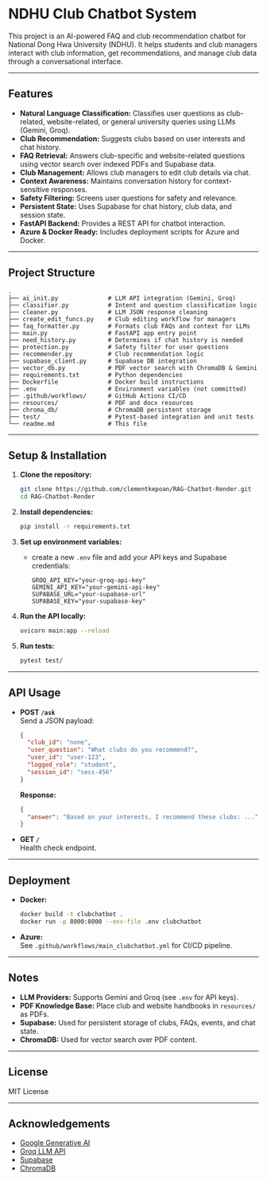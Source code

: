 # NDHU Club Chatbot System

This project is an AI-powered FAQ and club recommendation chatbot for National Dong Hwa University (NDHU). It helps students and club managers interact with club information, get recommendations, and manage club data through a conversational interface.

---

## Features

- **Natural Language Classification:** Classifies user questions as club-related, website-related, or general university queries using LLMs (Gemini, Groq).
- **Club Recommendation:** Suggests clubs based on user interests and chat history.
- **FAQ Retrieval:** Answers club-specific and website-related questions using vector search over indexed PDFs and Supabase data.
- **Club Management:** Allows club managers to edit club details via chat.
- **Context Awareness:** Maintains conversation history for context-sensitive responses.
- **Safety Filtering:** Screens user questions for safety and relevance.
- **Persistent State:** Uses Supabase for chat history, club data, and session state.
- **FastAPI Backend:** Provides a REST API for chatbot interaction.
- **Azure & Docker Ready:** Includes deployment scripts for Azure and Docker.

---

## Project Structure

```
.
├── ai_init.py              # LLM API integration (Gemini, Groq)
├── classifier.py           # Intent and question classification logic
├── cleaner.py              # LLM JSON response cleaning
├── create_edit_funcs.py    # Club editing workflow for managers
├── faq_formatter.py        # Formats club FAQs and context for LLMs
├── main.py                 # FastAPI app entry point
├── need_history.py         # Determines if chat history is needed
├── protection.py           # Safety filter for user questions
├── recommender.py          # Club recommendation logic
├── supabase_client.py      # Supabase DB integration
├── vector_db.py            # PDF vector search with ChromaDB & Gemini
├── requirements.txt        # Python dependencies
├── Dockerfile              # Docker build instructions
├── .env                    # Environment variables (not committed)
├── .github/workflows/      # GitHub Actions CI/CD
├── resources/              # PDF and docx resources
├── chroma_db/              # ChromaDB persistent storage
├── test/                   # Pytest-based integration and unit tests
└── readme.md               # This file
```

---

## Setup & Installation

1. **Clone the repository:**
   ```bash
   git clone https://github.com/clementkepoan/RAG-Chatbot-Render.git
   cd RAG-Chatbot-Render
   ```

2. **Install dependencies:**
   ```bash
   pip install -r requirements.txt
   ```

3. **Set up environment variables:**
   - create a new `.env` file and add your API keys and Supabase credentials:
     ```
     GROQ_API_KEY="your-groq-api-key"
     GEMINI_API_KEY="your-gemini-api-key"
     SUPABASE_URL="your-supabase-url"
     SUPABASE_KEY="your-supabase-key"
     ```

4. **Run the API locally:**
   ```bash
   uvicorn main:app --reload
   ```

5. **Run tests:**
   ```bash
   pytest test/
   ```

---

## API Usage

- **POST `/ask`**  
  Send a JSON payload:
  ```json
  {
    "club_id": "none",
    "user_question": "What clubs do you recommend?",
    "user_id": "user-123",
    "logged_role": "student",
    "session_id": "sess-456"
  }
  ```
  **Response:**
  ```json
  {
    "answer": "Based on your interests, I recommend these clubs: ..."
  }
  ```

- **GET `/`**  
  Health check endpoint.

---

## Deployment

- **Docker:**  
  ```bash
  docker build -t clubchatbot .
  docker run -p 8000:8000 --env-file .env clubchatbot
  ```

- **Azure:**  
  See `.github/workflows/main_clubchatbot.yml` for CI/CD pipeline.

---

## Notes

- **LLM Providers:** Supports Gemini and Groq (see `.env` for API keys).
- **PDF Knowledge Base:** Place club and website handbooks in `resources/` as PDFs.
- **Supabase:** Used for persistent storage of clubs, FAQs, events, and chat state.
- **ChromaDB:** Used for vector search over PDF content.

---

## License

MIT License

---

## Acknowledgements

- [Google Generative AI](https://ai.google.dev/)
- [Groq LLM API](https://groq.com/)
- [Supabase](https://supabase.com/)
- [ChromaDB](https://www.trychroma.com/)
